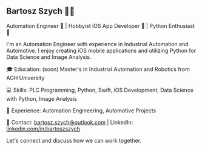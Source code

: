 ## Bartosz Szych 👨‍💻

Automation Engineer 🤖 |  Hobbyist iOS App Developer 📱 | Python Enthusiast 🐍

I'm an Automation Engineer with experience in Industrial Automation and Automotive. I enjoy creating iOS mobile applications and utilizing Python for Data Science and Image Analysis.

🎓 Education: (soon) Master's in Industrial Automation and Robotics from AGH University

💻 Skills: PLC Programming, Python, Swift, iOS Development, Data Science with Python, Image Analysis

🔧 Experience: Automation Engineering, Automotive Projects

📧 Contact: bartosz.szych@outlook.com | LinkedIn: [linkedin.com/in/bartoszszych](https://www.linkedin.com/in/bartosz-szych-5358b822a/)

Let's connect and discuss how we can work together. 
